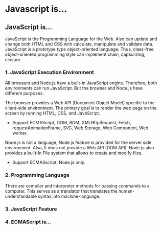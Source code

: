 # Javascript is...

## JavaScript is...

JavaScript is the Programming Language for the Web. Also can update and change both HTML and CSS with calculate, manipulate and validate data. JavaScript is a prototype type object-oriented language. Thus, class-free object-oriented programming style can implement chain, capsulizing, closure.



### 1. JavaScript Execution Environment

All browsers and Node.js have a built-in JavaScript engine. Therefore, both environments can run JavaScript. But the browser and Node.js have different purposes.

The browser provides a Web API \(Document Object Model\) specific to the client-side environment. The primary goal is to render the web page on the screen by running HTML, CSS, and JavaScript.

* Support ECMAScript, DOM, BOM, XMLHttpRequest, Fetch, requestAnimationFrame, SVG, Web  Storage, Web Component, Web worker.

Node.js is not a language, Node.js feature is provided for the server side environment. Also, It does not provide a Web API \(DOM API\). Node.js also provides a built-in File system that allows to create and modify files.

* Support ECMASscript, Node.js only.

### 2. Programming Language

There are compiler and interpreter methods for passing commands to a computer. This serves as a translator that translates the human-understandable syntax into machine-language.

### 3. JavaScript Feature

### 4. ECMAScript is...





